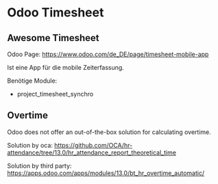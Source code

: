 # Odoo Timesheet

## Awesome Timesheet

Odoo Page: https://www.odoo.com/de_DE/page/timesheet-mobile-app

Ist eine App für die mobile Zeiterfassung.

Benötige Module:

* project_timesheet_synchro

## Overtime

Odoo does not offer an out-of-the-box solution for calculating overtime.

Solution by oca: https://github.com/OCA/hr-attendance/tree/13.0/hr_attendance_report_theoretical_time

Solution by third party: https://apps.odoo.com/apps/modules/13.0/bt_hr_overtime_automatic/

